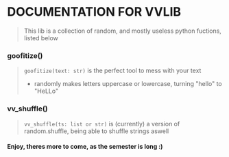 # DOCUMENTATION FOR VVLIB

> This lib is a collection of random, and mostly useless python fuctions, listed below

### goofitize()

> `goofitize(text: str)` is the perfect tool to mess with your text </br>
> - randomly makes letters uppercase or lowercase, turning "hello" to "HeLLo"

### vv_shuffle()

> `vv_shuffle(ts: list or str)` is (currently) a version of random.shuffle, being able to shuffle strings aswell

#### Enjoy, theres more to come, as the semester is long :)